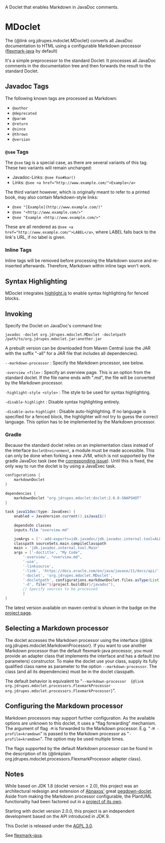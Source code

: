 A Doclet that enables Markdown in JavaDoc comments. 

MDoclet
=======

The {@link org.jdrupes.mdoclet.MDoclet} converts all JavaDoc
documentation to HTML using a configurable Markdown processor
([flexmark-java](https://github.com/vsch/flexmark-java) by default)

It's a simple preprocessor to the standard Doclet: It processes all JavaDoc 
comments in the documentation tree and then forwards the result to the 
standard Doclet.

Javadoc Tags
------------

The following known tags are processed as Markdown:

 *  `@author`
 *  `@deprecated`
 *  `@param`
 *  `@return`
 *  `@since`
 *  `@throws`
 *  `@version`

### `@see` Tags

The `@see` tag is a special case, as there are several variants of this tag. 
These two variants will remain unchanged:

 *  Javadoc-Links: `@see Foo#bar()`
 *  Links: `@see <a href="http://www.example.com/">Example</a>`

The third variant however, which is originally meant to refer to a printed book, may
also contain Markdown-style links:

 *  `@see "[Example](http://www.example.com/)"`
 *  `@see "<http://www.example.com/>"`
 *  `@see "Example <http://www.example.com/>"`

These are all rendered as `@see <a href="http://www.example.com/">LABEL</a>`, where
LABEL falls back to the link's URL, if no label is given.

### Inline Tags

Inline tags will be removed before processing the Markdown source and 
re-inserted afterwards. Therefore, Markdown within inline tags won't work.


Syntax Highlighting
-------------------

MDoclet integrates
[highlight.js](http://softwaremaniacs.org/soft/highlight/en/) to enable syntax
highlighting for fenced blocks.


Invoking
--------

Specify the Doclet on JavaDoc's command line:

```
javadoc -doclet org.jdrupes.mdoclet.MDoclet -docletpath /path/to/org.jdrupes.mdoclet.jar:another.jar
```

A prebuilt version can be downloaded from Maven Central
(use the JAR with the suffix "-all" for a JAR file that includes all dependencies).

`--markdown-processor`
:   Specify the Markdown processor, see below.

`-overview <file>`
:   Specify an overview page. This is an option from the standard doclet.
    If the file name ends with ".md", the file will be converted by 
    the Markdown processor.

`-highlight-style <style>`
:   The style to be used for syntax highlighting.

`-disable-highlight`
:   Disable syntax highlighting entirely.

`-disable-auto-highlight`
:   Disable auto-highlighting. If no language is specified for a fenced block, the
    highlighter will not try to guess the correct language. This option has
    to be implemented by the Markdown processor.


### Gradle

Because the standard doclet relies on an implementation class instead of
the interface `DocletEnvironment`, a module must be made accessible. This
can only be done when forking a new JVM, which is not supported by the
gradle JavaDoc task (see the 
[corresponding issue](https://github.com/gradle/gradle/issues/16602)). Until
this is fixed, the only way to run the doclet is by using a JavaExec
task.

```gradle
configurations {
    markdownDoclet
}
 
dependencies {
    markdownDoclet "org.jdrupes.mdoclet:doclet:2.0.0-SNAPSHOT"
}
 
task java11doc(type: JavaExec) {
    enabled = JavaVersion.current().isJava11()
    
    dependsOn classes
    inputs.file "overview.md"

    jvmArgs = ['--add-exports=jdk.javadoc/jdk.javadoc.internal.tool=ALL-UNNAMED']
    classpath sourceSets.main.compileClasspath
    main = 'jdk.javadoc.internal.tool.Main'
    args = ['-doctitle', "My Code",
        '-overview', "overview.md",
        '-use',
        '-linksource',
        '-link', 'https://docs.oracle.com/en/java/javase/11/docs/api/',
        '-doclet', 'org.jdrupes.mdoclet.MDoclet',
        '-docletpath', configurations.markdownDoclet.files.asType(List).join(":"),
        '-d', file("${project.buildDir}/javadoc"),
        // Specify sources to be processed
        ]
}
```

The latest version available on maven central is shown in the badge on the 
[project page](https://github.com/mnlipp/jdrupes-mdoclet).


Selecting a Markdown processor
------------------------------

The doclet accesses the Markdown processor using the interface
{@link org.jdrupes.mdoclet.MarkdownProcessor}. If you want to use another
Markdown processor than the default flexmark-java processor, you must provide
an adapter class that implements the interface and has a default (no parameters) 
constructor. To make the doclet use your class, supply its fully qualified class 
name as parameter to the option `--markdown-processor`. The class 
(and all its dependencies) must be in the doclet classpath.

The default behavior is equivalent to "``--markdown-processor 
{@link org.jdrupes.mdoclet.processors.FlexmarkProcessor 
org.jdrupes.mdoclet.processors.FlexmarkProcessor}``".
 
Configuring the Markdown processor
----------------------------------
 
Markdown processors may support further configuration. As the available options
are unknown to this doclet, it uses a "flag forwarding" mechanism. The 
argument of flag `-M` is forwarded to the Markdown processor. E.g. 
"`-M -profile=kramdown`" is passed to the Markdown processor as "`-profile=kramdown`".
The option may be used multiple times.
 
The flags supported by the default Markdown processor can be found in the 
description of its {@linkplain org.jdrupes.mdoclet.processors.FlexmarkProcessor 
adapter class}.


Notes
-----

While based on JDK 1.8 (doclet version < 2.0), this project was an 
architectural redesign and extension of [Abnaxos'](https://github.com/Abnaxos) 
great [pegdown-doclet](https://github.com/Abnaxos/pegdown-doclet).
Aside from making the Markdown processor configurable, the PlantUML
functionality had been factored out in a 
[project of its own](https://github.com/mnlipp/jdrupes-taglets). 

Starting with doclet version 2.0.0, this project is an independent
development based on the API introduced in JDK 9.

This Doclet is released under the
[AGPL 3.0](http://www.gnu.org/licenses/#AGPL).

See [flexmark-java](https://github.com/vsch/flexmark-java>).
